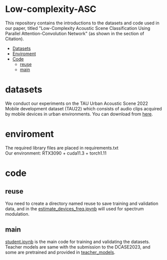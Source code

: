 # Low-complexity-ASC
This repository contains the introductions to the datasets and code used in our paper, titled "Low-Complexity Acoustic Scene Classification Using Parallel Attention-Convolution Network" (as shown in the section of Citation).
- [Datasets](#datasets)
- [Enviroment](#environment)
- [Code](#code)
	- [reuse](#reuse)
	- [main](#main)
# datasets
We conduct our experiments on the TAU Urban Acoustic Scene 2022 Mobile development dataset (TAU22) which consists of audio clips acquired by mobile devices in urban environments. You can download from [here](https://doi.org/10.5281/zenodo.6337421).
# enviroment
The required library files are placed in requirements.txt  
Our environment: RTX3090 + cuda11.3 + torch1.11
# code
## reuse
You need to create a directory named reuse to save training and validation data, and in the [estimate_devices_freq.ipynb](estimate_devices_freq.ipynb) will used for spectrum modulation.
## main
[student.ipynb](student.ipynb) is the main code for training and validating the datasets.  
Teacher models are same with the submission to the DCASE2023, and some are pretrained and provided in [teacher_models](teacher_models).

